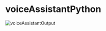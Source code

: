 # voiceAssistantPython

![voiceAssistantOutput](https://user-images.githubusercontent.com/68726065/124884824-46543180-dff0-11eb-9a5c-181928dff2ab.PNG)
